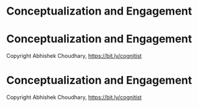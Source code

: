 # Conceptualization and Engagement
# Conceptualization and Engagement
Copyright Abhishek Choudhary, https://bit.ly/cognitist
# Conceptualization and Engagement
Copyright Abhishek Choudhary, https://bit.ly/cognitist
